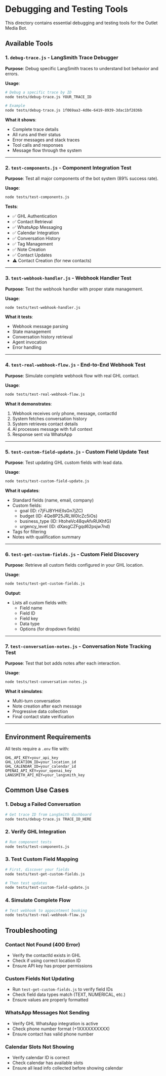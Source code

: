# Debugging and Testing Tools

This directory contains essential debugging and testing tools for the Outlet Media Bot.

## Available Tools

### 1. `debug-trace.js` - LangSmith Trace Debugger
**Purpose**: Debug specific LangSmith traces to understand bot behavior and errors.

**Usage**:
```bash
# Debug a specific trace by ID
node tests/debug-trace.js YOUR_TRACE_ID

# Example
node tests/debug-trace.js 1f069aa3-4d0e-6419-8939-3dac1bf2836b
```

**What it shows**:
- Complete trace details
- All runs and their status
- Error messages and stack traces
- Tool calls and responses
- Message flow through the system

---

### 2. `test-components.js` - Component Integration Test
**Purpose**: Test all major components of the bot system (89% success rate).

**Usage**:
```bash
node tests/test-components.js
```

**Tests**:
- ✅ GHL Authentication
- ✅ Contact Retrieval
- ✅ WhatsApp Messaging
- ✅ Calendar Integration
- ✅ Conversation History
- ✅ Tag Management
- ✅ Note Creation
- ✅ Contact Updates
- ⚠️ Contact Creation (for new contacts)

---

### 3. `test-webhook-handler.js` - Webhook Handler Test
**Purpose**: Test the webhook handler with proper state management.

**Usage**:
```bash
node tests/test-webhook-handler.js
```

**What it tests**:
- Webhook message parsing
- State management
- Conversation history retrieval
- Agent invocation
- Error handling

---

### 4. `test-real-webhook-flow.js` - End-to-End Webhook Test
**Purpose**: Simulate complete webhook flow with real GHL contact.

**Usage**:
```bash
node tests/test-real-webhook-flow.js
```

**What it demonstrates**:
1. Webhook receives only phone, message, contactId
2. System fetches conversation history
3. System retrieves contact details
4. AI processes message with full context
5. Response sent via WhatsApp

---

### 5. `test-custom-field-update.js` - Custom Field Update Test
**Purpose**: Test updating GHL custom fields with lead data.

**Usage**:
```bash
node tests/test-custom-field-update.js
```

**What it updates**:
- Standard fields (name, email, company)
- Custom fields:
  - goal (ID: r7jFiJBYHiEllsGn7jZC)
  - budget (ID: 4Qe8P25JRLW0IcZc5iOs)
  - business_type (ID: HtoheVc48qvAfvRUKhfG)
  - urgency_level (ID: dXasgCZFgqd62psjw7nd)
- Tags for filtering
- Notes with qualification summary

---

### 6. `test-get-custom-fields.js` - Custom Field Discovery
**Purpose**: Retrieve all custom fields configured in your GHL location.

**Usage**:
```bash
node tests/test-get-custom-fields.js
```

**Output**:
- Lists all custom fields with:
  - Field name
  - Field ID
  - Field key
  - Data type
  - Options (for dropdown fields)

---

### 7. `test-conversation-notes.js` - Conversation Note Tracking Test
**Purpose**: Test that bot adds notes after each interaction.

**Usage**:
```bash
node tests/test-conversation-notes.js
```

**What it simulates**:
- Multi-turn conversation
- Note creation after each message
- Progressive data collection
- Final contact state verification

---

## Environment Requirements

All tests require a `.env` file with:
```env
GHL_API_KEY=your_api_key
GHL_LOCATION_ID=your_location_id
GHL_CALENDAR_ID=your_calendar_id
OPENAI_API_KEY=your_openai_key
LANGSMITH_API_KEY=your_langsmith_key
```

## Common Use Cases

### 1. Debug a Failed Conversation
```bash
# Get trace ID from LangSmith dashboard
node tests/debug-trace.js TRACE_ID_HERE
```

### 2. Verify GHL Integration
```bash
# Run component tests
node tests/test-components.js
```

### 3. Test Custom Field Mapping
```bash
# First, discover your fields
node tests/test-get-custom-fields.js

# Then test updates
node tests/test-custom-field-update.js
```

### 4. Simulate Complete Flow
```bash
# Test webhook to appointment booking
node tests/test-real-webhook-flow.js
```

## Troubleshooting

### Contact Not Found (400 Error)
- Verify the contactId exists in GHL
- Check if using correct location ID
- Ensure API key has proper permissions

### Custom Fields Not Updating
- Run `test-get-custom-fields.js` to verify field IDs
- Check field data types match (TEXT, NUMERICAL, etc.)
- Ensure values are properly formatted

### WhatsApp Messages Not Sending
- Verify GHL WhatsApp integration is active
- Check phone number format (+1XXXXXXXXXX)
- Ensure contact has valid phone number

### Calendar Slots Not Showing
- Verify calendar ID is correct
- Check calendar has available slots
- Ensure all lead info collected before showing calendar